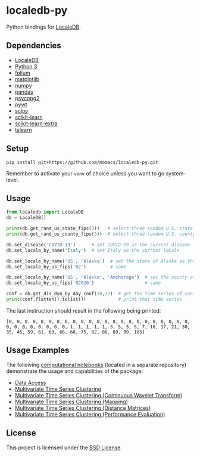 # localedb-py

Python bindings for [LocaleDB](https://github.com/momacs/localedb).


## Dependencies

- [LocaleDB](https://github.com/momacs/localedb)
- [Python 3](https://www.python.org)
- [folium](https://github.com/python-visualization/folium)
- [matplotlib](https://matplotlib.org/)
- [numpy](https://numpy.org)
- [pandas](https://pandas.pydata.org/)
- [psycopg2](https://pypi.org/project/psycopg2)
- [pywt](https://github.com/PyWavelets/pywt)
- [scipy](https://www.scipy.org/)
- [scikit-learn](https://scikit-learn.org)
- [scikit-learn-extra](https://github.com/scikit-learn-contrib/scikit-learn-extra)
- [tslearn](https://github.com/tslearn-team/tslearn/)


## Setup

```
pip install git+https://github.com/momacs/localedb-py.git
```

Remember to activate your `venv` of choice unless you want to go system-level.


## Usage

```python
from localedb import LocaleDB
db = LocaleDB()

print(db.get_rand_us_state_fips(3))   # select three random U.S. state  FIPS codes
print(db.get_rand_us_county_fips(3))  # select three random U.S. county FIPS codes

db.set_disease('COVID-19')      # set COVID-19 as the current disease
db.set_locale_by_name('Italy')  # set Italy as the current locale

db.set_locale_by_name('US', 'Alaska')  # set the state of Alaska as the current locale
db.set_locale_by_us_fips('02')         # same

db.set_locale_by_name('US', 'Alaska', 'Anchorage')  # set the county of Anchorage, Alaska as the current locale
db.set_locale_by_us_fips('02020')                   # same

conf = db.get_dis_dyn_by_day_conf(20,77)  # get the time series of confirmed cases from day 20 to day 77
print(conf.flatten().tolist())            # print that time series
```

The last instruction should result in the following being printed:

```
[0, 0, 0, 0, 0, 0, 0, 0, 0, 0, 0, 0, 0, 0, 0, 0, 0, 0, 0, 0, 0, 0, 0, 0, 0, 0, 0, 0, 0, 0, 0, 1, 1, 1, 1, 1, 3, 5, 5, 5, 7, 16, 17, 21, 30, 35, 45, 59, 61, 63, 66, 68, 75, 82, 86, 89, 99, 105]
```


## Usage Examples

The following [computational notebooks](https://github.com/momacs/localedb-py-examples) (located in a separate repository) demonstrate the usage and capabilities of the package:
- [Data Access](https://github.com/momacs/localedb-py-examples/blob/master/01-data-access.ipynb)
- [Multivariate Time Series Clustering](https://github.com/momacs/localedb-py-examples/blob/master/02-mvts-cluster.ipynb)
- [Multivariate Time Series Clustering (Continuous Wavelet Transform)](https://github.com/momacs/localedb-py-examples/blob/master/03-mvts-cluster-cwt.ipynb)
- [Multivariate Time Series Clustering (Mapping)](https://github.com/momacs/localedb-py-examples/blob/master/04-mvts-cluster-map.ipynb)
- [Multivariate Time Series Clustering (Distance Matrices)](https://github.com/momacs/localedb-py-examples/blob/master/05-mvts-cluster-dist-mat.ipynb)
- [Multivariate Time Series Clustering (Performance Evaluation)](https://github.com/momacs/localedb-py-examples/blob/master/06-mvts-cluster-perf-eval.ipynb)


## License

This project is licensed under the [BSD License](LICENSE.md).
